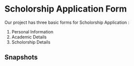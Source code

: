 # Scholorship Application Form

Our project has three basic forms for Scholorship Application :
1. Personal Information
2. Academic Details
3. Scholorship Details

## Snapshots
